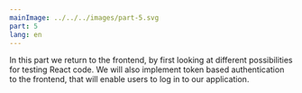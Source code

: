 ```yaml
---
mainImage: ../../../images/part-5.svg
part: 5
lang: en
---
```


<div class="intro">

In this part we return to the frontend, by first looking at different possibilities for testing React code.  We will also implement token based authentication to the frontend, that will enable users to log in to our application.

</div>